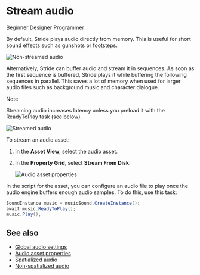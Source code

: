 # Stream audio

<span class="label label-doc-level">Beginner</span>
<span class="label label-doc-audience">Designer</span>
<span class="label label-doc-audience">Programmer</span>

By default, Stride plays audio directly from memory. This is useful for short sound effects such as gunshots or footsteps.

![Non-streamed audio](media/audio-index-non-streamed-audio.png)

Alternatively, Stride can buffer audio and stream it in sequences. As soon as the first sequence is buffered, Stride plays it while buffering the following sequences in parallel. This saves a lot of memory when used for larger audio files such as background music and character dialogue.

> [!Note] 
Streaming audio increases latency unless you preload it with the ReadyToPlay task (see below).

![Streamed audio](media/audio-index-streamed-audio.png)

To stream an audio asset:

1. In the **Asset View**, select the audio asset.

2. In the **Property Grid**, select **Stream From Disk**:

    ![Audio asset properties](media/audio-asset-properties-property-grid.png)

In the script for the asset, you can configure an audio file to play once the audio engine buffers enough audio samples. To do this, use this task:

```cs
SoundInstance music = musicSound.CreateInstance();
await music.ReadyToPlay();
music.Play();
```

## See also
* [Global audio settings](global-audio-settings.md)
* [Audio asset properties](audio-asset-properties.md)
* [Spatialized audio](spatialized-audio.md)
* [Non-spatialized audio](non-spatialized-audio.md)

